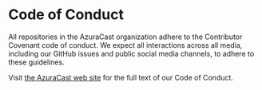 # Code of Conduct

All repositories in the AzuraCast organization adhere to the Contributor Covenant code of conduct. We expect all
interactions across all media, including our GitHub issues and public social media channels, to adhere to these
guidelines.

Visit [the AzuraCast web site](https://www.azuracast.com/code_of_conduct.html) for the full text of our Code of Conduct.
